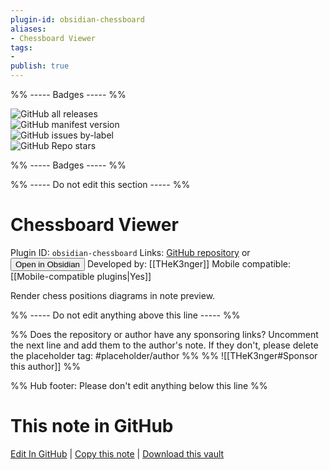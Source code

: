```yaml
---
plugin-id: obsidian-chessboard
aliases:
- Chessboard Viewer
tags: 
- 
publish: true
---
```


%% ----- Badges ----- %%

![GitHub all releases](https://img.shields.io/github/downloads/THeK3nger/obsidian-chessboard/total?color=573E7A&logo=github&style=for-the-badge)   
![GitHub manifest version](https://img.shields.io/github/manifest-json/v/THeK3nger/obsidian-chessboard?color=573E7A&logo=github&style=for-the-badge)   
![GitHub issues by-label](https://img.shields.io/github/issues/THeK3nger/obsidian-chessboard/help%20wanted?color=573E7A&logo=github&style=for-the-badge)   
![GitHub Repo stars](https://img.shields.io/github/stars/THeK3nger/obsidian-chessboard?color=573E7A&logo=github&style=for-the-badge)

%% ----- Badges ----- %%

%% ----- Do not edit this section ----- %%

# Chessboard Viewer

Plugin ID: `obsidian-chessboard`
Links: [GitHub repository](https://github.com/THeK3nger/obsidian-chessboard) or [<button id=HH>Open in Obsidian</button>](obsidian://show-plugin?id=obsidian-chessboard)
Developed by: [[THeK3nger]]
Mobile compatible: [[Mobile-compatible plugins|Yes]]

Render chess positions diagrams in note preview.

%% ----- Do not edit anything above this line ----- %% 

%% Does the repository or author have any sponsoring links? Uncomment the next line and add them to the author's note. If they don't, please delete the placeholder tag: #placeholder/author %%
%% ![[THeK3nger#Sponsor this author]] %%

%% Hub footer: Please don't edit anything below this line %%

# This note in GitHub

<span class="git-footer">[Edit In GitHub](https://github.dev/obsidian-community/obsidian-hub/blob/main/02%20-%20Community%20Expansions/02.05%20All%20Community%20Expansions/Plugins/obsidian-chessboard.md "git-hub-edit-note") | [Copy this note](https://raw.githubusercontent.com/obsidian-community/obsidian-hub/main/02%20-%20Community%20Expansions/02.05%20All%20Community%20Expansions/Plugins/obsidian-chessboard.md "git-hub-copy-note") | [Download this vault](https://github.com/obsidian-community/obsidian-hub/archive/refs/heads/main.zip "git-hub-download-vault") </span>
